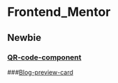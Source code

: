 # Frontend_Mentor
## Newbie
### [QR-code-component](https://qrcode-view.netlify.app/) 
###[Blog-preview-card](https://blog-preview-card-dy.netlify.app/)
